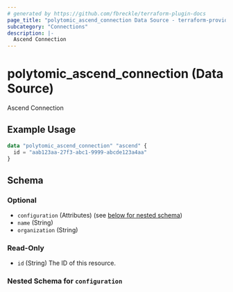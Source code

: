 ```yaml
---
# generated by https://github.com/fbreckle/terraform-plugin-docs
page_title: "polytomic_ascend_connection Data Source - terraform-provider-polytomic"
subcategory: "Connections"
description: |-
  Ascend Connection
---
```


# polytomic_ascend_connection (Data Source)

Ascend Connection

## Example Usage

```terraform
data "polytomic_ascend_connection" "ascend" {
  id = "aab123aa-27f3-abc1-9999-abcde123a4aa"
}
```

<!-- schema generated by tfplugindocs -->
## Schema

### Optional

- `configuration` (Attributes) (see [below for nested schema](#nestedatt--configuration))
- `name` (String)
- `organization` (String)

### Read-Only

- `id` (String) The ID of this resource.

<a id="nestedatt--configuration"></a>
### Nested Schema for `configuration`


